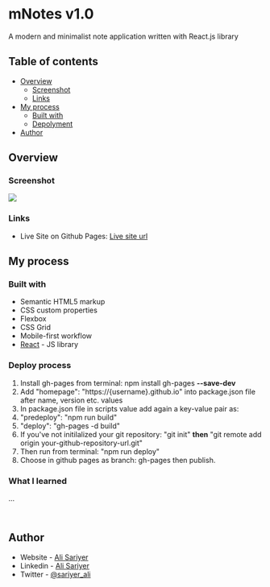 # mNotes v1.0
A modern and minimalist note application written with React.js library

## Table of contents

- [Overview](#overview)
  - [Screenshot](#screenshot)
  - [Links](#links)
- [My process](#my-process)
  - [Built with](#built-with)
  - [Depolyment](#deploy-process)
- [Author](#author)

## Overview

### Screenshot

![](./screenshot.png)

### Links

- Live Site on Github Pages: [Live site url](https://alisariyer.github.io/comments-app/)

## My process

### Built with

- Semantic HTML5 markup
- CSS custom properties
- Flexbox
- CSS Grid
- Mobile-first workflow
- [React](https://reactjs.org/) - JS library

### Deploy process

1. Install gh-pages from terminal: npm install gh-pages **--save-dev**
2. Add "homepage": "https://{username}.github.io" into package.json file after name, version etc. values
3. In package.json file in scripts value add again a key-value pair as:
4. "predeploy": "npm run build"
5. "deploy": "gh-pages -d build"
6. If you've not initilalized your git repository: "git init" **then** "git remote add origin your-github-repository-url.git"
7. Then run from terminal: "npm run deploy"
8. Choose in github pages as branch: gh-pages then publish.

### What I learned

...

```css

```

```js

```

## Author

- Website - [Ali Sariyer](https://www.alisariyer.com)
- Linkedin - [Ali Sariyer](https://www.alisariyer.com/in/alisariyer)
- Twitter - [@sariyer_ali](https://www.twitter.com/sariyer_ali)